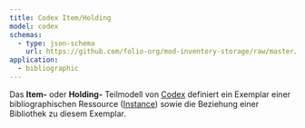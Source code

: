 ```yaml
---
title: Codex Item/Holding
model: codex
schemas:
  - type: json-schema
    url: https://github.com/folio-org/mod-inventory-storage/raw/master/ramls/item.json
application:
  - bibliographic
---
```


Das **Item-** oder **Holding-** Teilmodell von [Codex](../codex) definiert ein
Exemplar einer bibliographischen Ressource ([Instance](instance)) sowie die
Beziehung einer Bibliothek zu diesem Exemplar.
